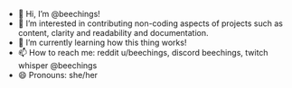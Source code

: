 - 👋 Hi, I’m @beechings! 
- 👀 I’m interested in contributing non-coding aspects of projects such as content, clarity and readability and documentation.
- 🌱 I’m currently learning how this thing works!
- 📫 How to reach me: reddit u/beechings, discord beechings, twitch whisper @beechings
- 😄 Pronouns: she/her

<!---
beechings/beechings is a ✨ special ✨ repository because its `README.md` (this file) appears on your GitHub profile.
You can click the Preview link to take a look at your changes.
--->
